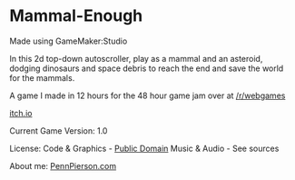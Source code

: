 # Mammal-Enough

Made using GameMaker:Studio

In this 2d top-down autoscroller, play as a mammal and an asteroid, dodging dinosaurs and space debris to reach the end and save the world for the mammals.

A game I made in 12 hours for the 48 hour game jam over at [/r/webgames](http://www.reddit.com/r/WebGames/comments/30qpeg/game_jam_voting/)

[itch.io](http://bflysamurai.itch.io/mammal-enough)

Current Game Version: 1.0

License: 
Code & Graphics - [Public Domain](http://creativecommons.org/publicdomain/zero/1.0/)
Music & Audio  - See sources

About me: [PennPierson.com](http://pennpierson.com/about.php)